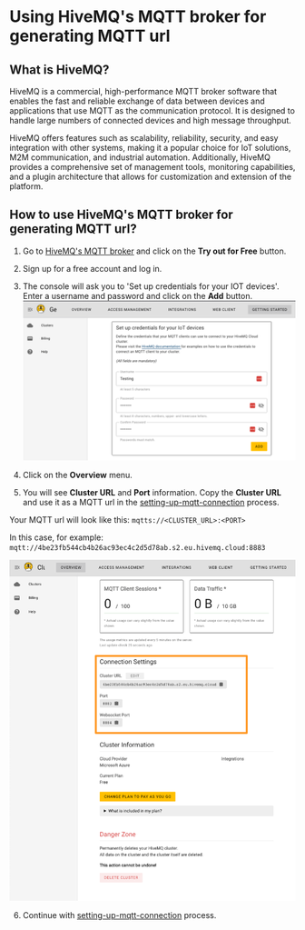 # Using HiveMQ's MQTT broker for generating MQTT url

## What is HiveMQ?

HiveMQ is a commercial, high-performance MQTT broker software that enables the fast 
and reliable exchange of data between devices and applications that use MQTT as the communication protocol. 
It is designed to handle large numbers of connected devices and high message throughput.

HiveMQ offers features such as scalability, reliability, security, and easy integration with other systems, 
making it a popular choice for IoT solutions, M2M communication, and industrial automation. 
Additionally, HiveMQ provides a comprehensive set of management tools, monitoring capabilities, 
and a plugin architecture that allows for customization and extension of the platform.

## How to use HiveMQ's MQTT broker for generating MQTT url?

1. Go to [HiveMQ's MQTT broker](https://www.hivemq.com/mqtt-cloud-broker/) and click on the **Try out for Free** button.

2. Sign up for a free account and log in.

3. The console will ask you to 'Set up credentials for your IOT devices'. Enter a username and password and click on the **Add** button.
![Getting_Started_-_HiveMQ_Cloud.png](..%2Fscreenshots%2FGetting_Started_-_HiveMQ_Cloud.png)

4. Click on the **Overview** menu. 

5. You will see **Cluster URL** and **Port** information. Copy the **Cluster URL** and use it as a MQTT url in the [setting-up-mqtt-connection](setting-up-mqtt-connection.md) process.

Your MQTT url will look like this: `mqtts://<CLUSTER_URL>:<PORT>`

In this case, for example: `mqtt://4be23fb544cb4b26ac93ec4c2d5d78ab.s2.eu.hivemq.cloud:8883`

![Cluster_Details_-_HiveMQ_Cloud.png](..%2Fscreenshots%2FCluster_Details_-_HiveMQ_Cloud.png)

6. Continue with [setting-up-mqtt-connection](/mqtt/setting-up-mqtt-connection.md) process.